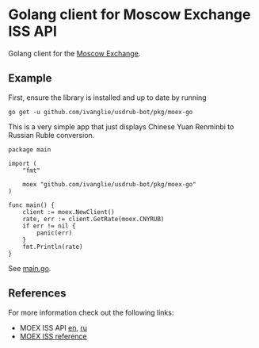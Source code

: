 # Golang client for Moscow Exchange ISS API

Golang client for the [Moscow Exchange](https://www.moex.com/a2920).

## Example

First, ensure the library is installed and up to date by running 

```
go get -u github.com/ivanglie/usdrub-bot/pkg/moex-go
```

This is a very simple app that just displays Chinese Yuan Renminbi to Russian Ruble conversion.

```golang
package main

import (
	"fmt"

	moex "github.com/ivanglie/usdrub-bot/pkg/moex-go"
)

func main() {
	client := moex.NewClient()
	rate, err := client.GetRate(moex.CNYRUB)
	if err != nil {
		panic(err)
	}
	fmt.Println(rate)
}
```
See [main.go](../../examples/moex/main.go).

## References

For more information check out the following links:

* MOEX ISS API [en](https://www.moex.com/a2920), [ru](https://www.moex.com/a2193)
* [MOEX ISS reference](https://iss.moex.com/iss/reference/)